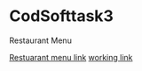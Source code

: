 # CodSofttask3
Restaurant Menu

[Restuarant menu link](https://www.figma.com/design/0oFpxh0eiIYCvRKYnYFCiF/Untitled?t=RKOgwiwCunJB3EmL-1)
[working link](https://www.figma.com/proto/0oFpxh0eiIYCvRKYnYFCiF/Untitled?t=RKOgwiwCunJB3EmL-1)
